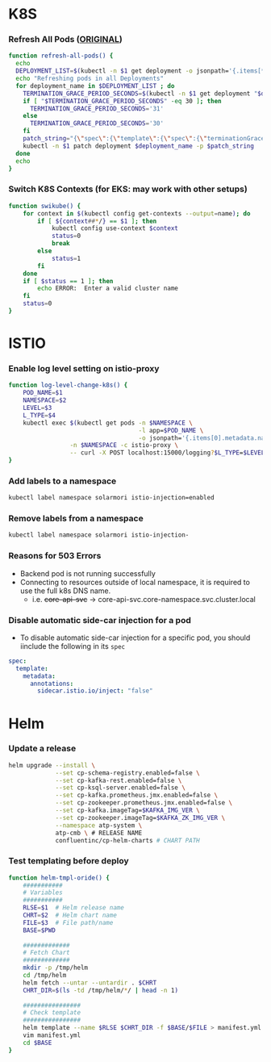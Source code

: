 # K8S

### Refresh All Pods ([ORIGINAL](https://gist.github.com/jmound/ff6fa539385d1a057c82fa9fa739492e))
```bash
function refresh-all-pods() {
  echo
  DEPLOYMENT_LIST=$(kubectl -n $1 get deployment -o jsonpath='{.items[*].metadata.name}')
  echo "Refreshing pods in all Deployments"
  for deployment_name in $DEPLOYMENT_LIST ; do
    TERMINATION_GRACE_PERIOD_SECONDS=$(kubectl -n $1 get deployment "$deployment_name" -o jsonpath='{.spec.template.spec.terminationGracePeriodSeconds}')
    if [ "$TERMINATION_GRACE_PERIOD_SECONDS" -eq 30 ]; then
      TERMINATION_GRACE_PERIOD_SECONDS='31'
    else
      TERMINATION_GRACE_PERIOD_SECONDS='30'
    fi
    patch_string="{\"spec\":{\"template\":{\"spec\":{\"terminationGracePeriodSeconds\":$TERMINATION_GRACE_PERIOD_SECONDS}}}}"
    kubectl -n $1 patch deployment $deployment_name -p $patch_string
  done
  echo
}
```

### Switch K8S Contexts (for EKS: may work with other setups)
```bash
function swikube() {
    for context in $(kubectl config get-contexts --output=name); do 
        if [ ${context##*/} == $1 ]; then
            kubectl config use-context $context
            status=0
            break
        else
            status=1
        fi
    done
    if [ $status == 1 ]; then
        echo ERROR:  Enter a valid cluster name
    fi
    status=0
}
```


# ISTIO

### Enable log level setting on istio-proxy
```bash
function log-level-change-k8s() {
    POD_NAME=$1
    NAMESPACE=$2
    LEVEL=$3
    L_TYPE=$4
    kubectl exec $(kubectl get pods -n $NAMESPACE \
                                    -l app=$POD_NAME \
                                    -o jsonpath='{.items[0].metadata.name}') \
                 -n $NAMESPACE -c istio-proxy \
                 -- curl -X POST localhost:15000/logging?$L_TYPE=$LEVEL -s
}
```

### Add labels to a namespace
```bash
kubectl label namespace solarmori istio-injection=enabled
```

### Remove labels from a namespace
```bash
kubectl label namespace solarmori istio-injection-
```

### Reasons for 503 Errors

* Backend pod is not running successfully
* Connecting to resources outside of local namespace, it is required to use the full k8s DNS name.
    * i.e. ~~core-api-svc~~ -> core-api-svc.core-namespace.svc.cluster.local

### Disable automatic side-car injection for a pod

* To disable automatic side-car injection for a specific pod, you should iinclude the following in its `spec`

```yaml
spec:
  template:
    metadata:
      annotations:
        sidecar.istio.io/inject: "false"
```

# Helm

### Update a release

```bash
helm upgrade --install \
             --set cp-schema-registry.enabled=false \
             --set cp-kafka-rest.enabled=false \
             --set cp-ksql-server.enabled=false \
             --set cp-kafka.prometheus.jmx.enabled=false \
             --set cp-zookeeper.prometheus.jmx.enabled=false \
             --set cp-kafka.imageTag=$KAFKA_IMG_VER \
             --set cp-zookeeper.imageTag=$KAFKA_ZK_IMG_VER \
             --namespace atp-system \
             atp-cmb \ # RELEASE NAME
             confluentinc/cp-helm-charts # CHART PATH
```

### Test templating before deploy

```bash
function helm-tmpl-oride() {
    ###########
    # Variables
    ###########
    RLSE=$1  # Helm release name
    CHRT=$2  # Helm chart name
    FILE=$3  # File path/name
    BASE=$PWD
    
    #############
    # Fetch Chart
    #############
    mkdir -p /tmp/helm
    cd /tmp/helm
    helm fetch --untar --untardir . $CHRT
    CHRT_DIR=$(ls -td /tmp/helm/*/ | head -n 1)
    
    ################
    # Check template
    ################
    helm template --name $RLSE $CHRT_DIR -f $BASE/$FILE > manifest.yml
    vim manifest.yml
    cd $BASE
}
```
